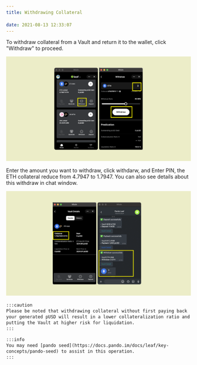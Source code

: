 ```yaml
---
title: Withdrawing Collateral 

date: 2021-08-13 12:33:07
---
```


To withdraw collateral from a Vault and return it to the wallet, click "Withdraw" to proceed. 

![](../assets/leaf-withdraw-p1.png)

Enter the amount you want to
withdraw, click withdarw, and
Enter PIN, the ETH collateral reduce from 4.7947 to 1.7947. You can also see details about this withdraw in chat window.

![](../assets/leaf-withdraw-p2.png)


````mdx-code-block
:::caution
Please be noted that withdrawing collateral without first paying back your generated pUSD will result in a lower collateralization ratio and putting the Vault at higher risk for liquidation.
:::
````

````mdx-code-block
:::info
You may need [pando seed](https://docs.pando.im/docs/leaf/key-concepts/pando-seed) to assist in this operation.
:::
````





